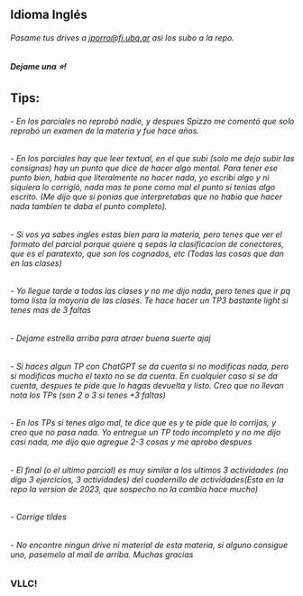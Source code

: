 ## Idioma Inglés
###### Pasame tus drives a jporro@fi.uba.ar asi los subo a la repo.
##### Dejame una ⭐!
## Tips:
###### - En los parciales no reprobó nadie, y despues Spizzo me comentó que solo reprobó un examen de la materia y fue hace años. 
###### - En los parciales hay que leer textual, en el que subi (solo me dejo subir las consignas) hay un punto que dice de hacer algo mental. Para tener ese punto bien, habia que literalmente no hacer nada, yo escribi algo y ni siquiera lo corrigió, nada mas te pone como mal el punto si tenias algo escrito. (Me dijo que si ponias que interpretabas que no habia que hacer nada tambien te daba el punto completo). 
###### - Si vos ya sabes ingles estas bien para la materia, pero tenes que ver el formato del parcial porque quiere q sepas la clasificacion de conectores, que es el paratexto, que son los cognados, etc (Todas las cosas que dan en las clases)
###### - Yo llegue tarde a todas las clases y no me dijo nada, pero tenes que ir pq toma lista la mayoria de las clases. Te hace hacer un TP3 bastante light si tenes mas de 3 faltas
###### - Dejame estrella arriba para atraer buena suerte ajaj
###### - Si haces algun TP con ChatGPT se da cuenta si no modificas nada, pero si modificas mucho el texto no se da cuenta. En cualquier caso si se da cuenta, despues te pide que lo hagas devuelta y listo. Creo que no llevan nota los TPs (son 2 o 3 si tenes +3 faltas)
###### - En los TPs si tenes algo mal, te dice que es y te pide que lo corrijas, y creo que no pasa nada. Yo entregue un TP todo incompleto y no me dijo casi nada, me dijo que agregue 2-3 cosas y me aprobo despues
###### - El final (o el ultimo parcial) es muy similar a los ultimos 3 actividades (no digo 3 ejercicios, 3 actividades) del cuadernillo de actividades(Esta en la repo la version de 2023, que sospecho no la cambia hace mucho)
###### - Corrige tildes
###### - No encontre ningun drive ni material de esta materia, si alguno consigue uno, pasemelo al mail de arriba. Muchas gracias

### VLLC!
